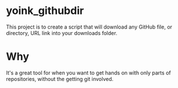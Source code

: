# yoink_githubdir
This project is to create a script that will download any GitHub file, or directory, URL link into your downloads folder.

# Why
It's a great tool for when you want to get hands on with only parts of repositories, without the getting git involved.
